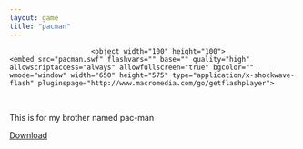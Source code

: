 ```yaml
---
layout: game
title: "pacman"
---
```

                        <object width="100" height="100">
    <embed src="pacman.swf" flashvars="" base="" quality="high" allowscriptaccess="always" allowfullscreen="true" bgcolor="" wmode="window" width="650" height="575" type="application/x-shockwave-flash" pluginspage="http://www.macromedia.com/go/getflashplayer">
</object>
                    </div>
                </div>
<br>
<p>This is for my brother named pac-man</p>

<a href="pacman.swf" download class="btn btn-outline-dark">Download</a>
